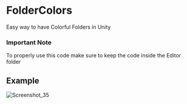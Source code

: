 # FolderColors
Easy way to have Colorful Folders in Unity

### Important Note
To properly use this code make sure to keep the code inside the Editor folder

## Example
![Screenshot_35](https://github.com/MidooriTV/FolderColors/assets/130106855/3440c831-bf52-48e6-9919-e1c0773dcab9)
